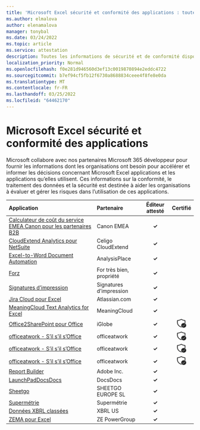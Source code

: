 ```yaml
---
title: 'Microsoft Excel sécurité et conformité des applications : toutes les applications'
ms.author: elmalova
author: elenamalova
manager: tonybal
ms.date: 03/24/2022
ms.topic: article
ms.service: attestation
description: Toutes les informations de sécurité et de conformité disponibles pour toutes les Microsoft Excel applications.
localization_priority: Normal
ms.openlocfilehash: f0e281d946560d3ef13c0019870894e2eddc4722
ms.sourcegitcommit: b7ef94cf5fb12f6730a8688834ceee4f8fe8e0da
ms.translationtype: MT
ms.contentlocale: fr-FR
ms.lasthandoff: 03/25/2022
ms.locfileid: "64462170"
---
```

# <a name="microsoft-excel-apps-security-and-compliance"></a>Microsoft Excel sécurité et conformité des applications

Microsoft collabore avec nos partenaires Microsoft 365 développeur pour fournir les informations dont les organisations ont besoin pour accélérer et informer les décisions concernant Microsoft Excel applications et les applications qu’elles utilisent. Ces informations sur la conformité, le traitement des données et la sécurité est destinée à aider les organisations à évaluer et gérer les risques dans l’utilisation de ces applications.

| **Application** | **Partenaire** | **Éditeur attesté** | **Certifié** |
|:--------|:------------|:----------------------:|:-------------:|
| [Calculateur de coût du service EMEA Canon pour les partenaires B2B](./canon-emea-service-cost-calculator-for-b2b-partners.md) | Canon EMEA | **✓** |  |
| [CloudExtend Analytics pour NetSuite](./celigo-cloudextend-analytics-for-netsuite.md) | Celigo CloudExtend | **✓** |  |
| [Excel-to-Word Document Automation](./analysisplace-excel-to-word-document-automation.md) | AnalysisPlace | **✓** |  |
| [Forz](./forbury-property.md) | For très bien, propriété | **✓** |  |
| [Signatures d’impression](./impression-signatures.md) | Signatures d’impression | **✓** |  |
| [Jira Cloud pour Excel](./atlassiancom-jira-cloud-for-excel.md) | Atlassian.com | **✓** |  |
| [MeaningCloud Text Analytics for Excel](./meaningcloud-text-analytics-for-excel.md) | MeaningCloud | **✓** |  |
| [Office2SharePoint pour Office](./iglobe-office2sharepoint-for-office.md) | iGlobe | **✓** | <img alt="Certified application badge" src="../media/certified-badge.png" height="25" width="25" /> |
| [officeatwork - S’il s’il s’Office](./officeatwork-officeatworkcontent-chooser-for-office.md) | officeatwork | **✓** | <img alt="Certified application badge" src="../media/certified-badge.png" height="25" width="25" /> |
| [officeatwork - S’il s’il s’Office](./officeatwork-officeatworkimage-chooser-for-office.md) | officeatwork | **✓** | <img alt="Certified application badge" src="../media/certified-badge.png" height="25" width="25" /> |
| [officeatwork - S’il s’il s’Office](./officeatwork-officeatworktemplate-chooser-for-office.md) | officeatwork | **✓** | <img alt="Certified application badge" src="../media/certified-badge.png" height="25" width="25" /> |
| [Report Builder](./adobe-inc-report-builder.md) | Adobe Inc. | **✓** |  |
| [LaunchPadDocsDocs](./rocketdocs-launchpad.md) | DocsDocs | **✓** |  |
| [Sheetgo](./sheetgo-europe-sl.md) | SHEETGO EUROPE SL | **✓** |  |
| [Supermétrie](./supermetrics.md) | Supermétrie | **✓** |  |
| [Données XBRL classées](./xbrl-us-filed-data.md) | XBRL US | **✓** |  |
| [ZEMA pour Excel](./ze-powergroup-zema-for-excel.md) | ZE PowerGroup | **✓** |  |
